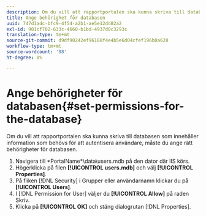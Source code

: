```yaml
---
description: Om du vill att rapportportalen ska kunna skriva till databasen som innehåller information som behövs för att autentisera användare, måste du ange rätt behörigheter för databasen.
title: Ange behörighet för databasen
uuid: 747d1adc-bfc9-4f54-a2b1-ae5e12dd82a2
exl-id: 901cf702-633c-4660-b1bd-4937d0c3293c
translation-type: tm+mt
source-git-commit: d9df90242ef96188f4e4b5e6d04cfef196b0a628
workflow-type: tm+mt
source-wordcount: '98'
ht-degree: 0%

---
```


# Ange behörigheter för databasen{#set-permissions-for-the-database}

Om du vill att rapportportalen ska kunna skriva till databasen som innehåller information som behövs för att autentisera användare, måste du ange rätt behörigheter för databasen.

1. Navigera till \*PortalName*\data\users.mdb på den dator där IIS körs.
1. Högerklicka på filen **[!UICONTROL users.mdb]** och välj **[!UICONTROL Properties]**.
1. På fliken [!DNL Security] i Grupper eller användarnamn klickar du på **[!UICONTROL Users]**.
1. I [!DNL Permission for User] väljer du **[!UICONTROL Allow]** på raden Skriv.
1. Klicka på **[!UICONTROL OK]** och stäng dialogrutan [!DNL Properties].
